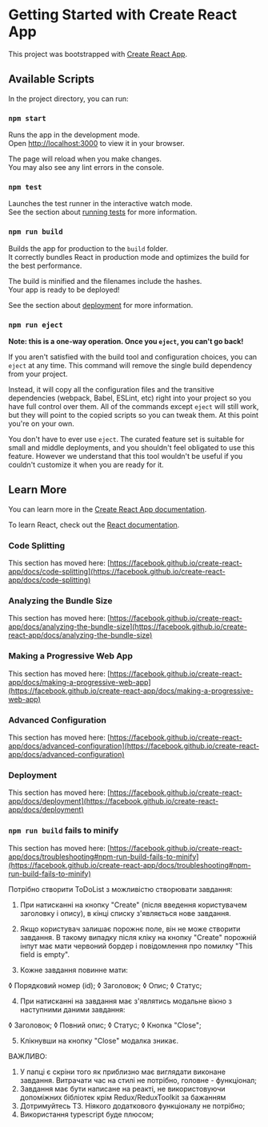 # Getting Started with Create React App

This project was bootstrapped with [Create React App](https://github.com/facebook/create-react-app).

## Available Scripts

In the project directory, you can run:

### `npm start`

Runs the app in the development mode.\
Open [http://localhost:3000](http://localhost:3000) to view it in your browser.

The page will reload when you make changes.\
You may also see any lint errors in the console.

### `npm test`

Launches the test runner in the interactive watch mode.\
See the section about [running tests](https://facebook.github.io/create-react-app/docs/running-tests) for more information.

### `npm run build`

Builds the app for production to the `build` folder.\
It correctly bundles React in production mode and optimizes the build for the best performance.

The build is minified and the filenames include the hashes.\
Your app is ready to be deployed!

See the section about [deployment](https://facebook.github.io/create-react-app/docs/deployment) for more information.

### `npm run eject`

**Note: this is a one-way operation. Once you `eject`, you can't go back!**

If you aren't satisfied with the build tool and configuration choices, you can `eject` at any time. This command will remove the single build dependency from your project.

Instead, it will copy all the configuration files and the transitive dependencies (webpack, Babel, ESLint, etc) right into your project so you have full control over them. All of the commands except `eject` will still work, but they will point to the copied scripts so you can tweak them. At this point you're on your own.

You don't have to ever use `eject`. The curated feature set is suitable for small and middle deployments, and you shouldn't feel obligated to use this feature. However we understand that this tool wouldn't be useful if you couldn't customize it when you are ready for it.

## Learn More

You can learn more in the [Create React App documentation](https://facebook.github.io/create-react-app/docs/getting-started).

To learn React, check out the [React documentation](https://reactjs.org/).

### Code Splitting

This section has moved here: [https://facebook.github.io/create-react-app/docs/code-splitting](https://facebook.github.io/create-react-app/docs/code-splitting)

### Analyzing the Bundle Size

This section has moved here: [https://facebook.github.io/create-react-app/docs/analyzing-the-bundle-size](https://facebook.github.io/create-react-app/docs/analyzing-the-bundle-size)

### Making a Progressive Web App

This section has moved here: [https://facebook.github.io/create-react-app/docs/making-a-progressive-web-app](https://facebook.github.io/create-react-app/docs/making-a-progressive-web-app)

### Advanced Configuration

This section has moved here: [https://facebook.github.io/create-react-app/docs/advanced-configuration](https://facebook.github.io/create-react-app/docs/advanced-configuration)

### Deployment

This section has moved here: [https://facebook.github.io/create-react-app/docs/deployment](https://facebook.github.io/create-react-app/docs/deployment)

### `npm run build` fails to minify

This section has moved here: [https://facebook.github.io/create-react-app/docs/troubleshooting#npm-run-build-fails-to-minify](https://facebook.github.io/create-react-app/docs/troubleshooting#npm-run-build-fails-to-minify)

Потрібно створити ToDoList з можливістю створювати завдання:

1. При натисканні на кнопку "Create" (після введення користувачем заголовку і опису), в кінці списку з'являється нове завдання.

2. Якщо користувач залишає порожнє поле, він не може створити завдання. В такому випадку після кліку на кнопку "Create" порожній інпут має мати червоний бордер і повідомлення про помилку "This field is empty".

3. Кожне завдання повинне мати:

◊ Порядковий номер (id);
◊ Заголовок; 
◊ Опис;
◊ Статус;

4. При натисканні на завдання має з'являтись модальне вікно з наступними даними завдання:

◊ Заголовок; 
◊ Повний опис;
◊ Статус;
◊ Кнопка "Close";

5. Клікнувши на кнопку "Close" модалка зникає.

ВАЖЛИВО: 
1. У папці є скріни того як приблизно має виглядати виконане завдання. Витрачати час на стилі не потрібно, головне - функціонал;
2. Завдання має бути написане на реакті, не використовуючи допоміжних бібліотек крім Redux/ReduxToolkit  за бажанням
3. Дотримуйтесь ТЗ. Ніякого додаткового функціоналу не потрібно;
4. Використання typescript буде плюсом;